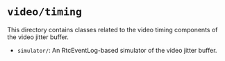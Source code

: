 # `video/timing`

This directory contains classes related to the video timing components of the
video jitter buffer.

* `simulator/`: An RtcEventLog-based simulator of the video jitter buffer.